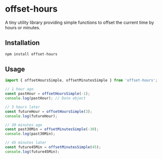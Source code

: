 # offset-hours

A tiny utility library providing simple functions to offset the current time by hours or minutes.

## Installation

```bash
npm install offset-hours
```

## Usage

```js
import { offsetHoursSimple, offsetMinutesSimple } from 'offset-hours';

// 1 hour ago
const pastHour = offsetHoursSimple(-1);
console.log(pastHour); // Date object

// 3 hours later
const futureHour = offsetHoursSimple(3);
console.log(futureHour);

// 30 minutes ago
const past30Min = offsetMinutesSimple(-30);
console.log(past30Min);

// 45 minutes later
const future45Min = offsetMinutesSimple(45);
console.log(future45Min);
```
